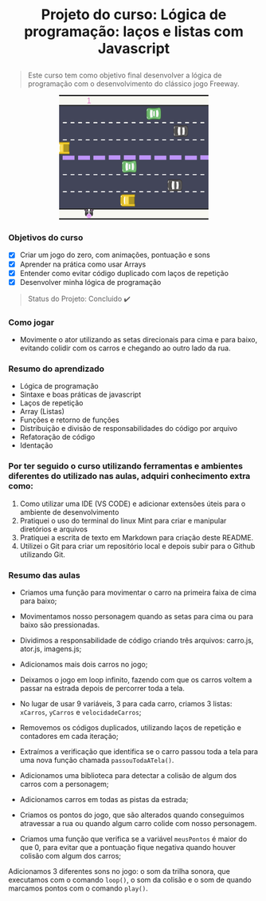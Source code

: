 # <p align="center"> Projeto do curso: Lógica de programação: laços e listas com Javascript</p>

> Este curso tem como objetivo final desenvolver a lógica de programação com o desenvolvimento do clássico jogo Freeway.
<p align="center">
<img src="https://github.com/barmeeen/cars-js-alura/blob/master/images/cars-js.png?raw=true" width="300" height="250">
</p>

### Objetivos do curso
- [x] Criar um jogo do zero, com animações, pontuação e sons
- [x] Aprender na prática como usar Arrays
- [x] Entender como evitar código duplicado com laços de repetição
- [x] Desenvolver minha lógica de programação
> Status do Projeto: Concluido :heavy_check_mark:

### Como jogar
* Movimente o ator utilizando as setas direcionais para cima e para baixo, evitando colidir com os carros e chegando ao outro lado da rua.

### Resumo do aprendizado
* Lógica de programação
* Sintaxe e boas práticas de javascript
* Laços de repetição
* Array (Listas)
* Funções e retorno de funções
* Distribuição e divisão de responsabilidades do código por arquivo
* Refatoração de código
* Identação

### Por ter seguido o curso utilizando ferramentas e ambientes diferentes do utilizado nas aulas, adquiri conhecimento extra como:
1. Como utilizar uma IDE (VS CODE) e adicionar extensões úteis para o ambiente de desenvolvimento
2. Pratiquei o uso do terminal do linux Mint para criar e manipular diretórios e arquivos
3. Pratiquei a escrita de texto em Markdown para criação deste README.
4. Utilizei o Git para criar um repositório local e depois subir para o Github utilizando Git.

### Resumo das aulas

* Criamos uma função para movimentar o carro na primeira faixa de cima para baixo;

* Movimentamos nosso personagem quando as setas para cima ou para baixo são pressionadas.

* Dividimos a responsabilidade de código criando três arquivos: carro.js, ator.js, imagens.js;

* Adicionamos mais dois carros no jogo;

* Deixamos o jogo em loop infinito, fazendo com que os carros voltem a passar na estrada depois de percorrer toda a tela.

* No lugar de usar 9 variáveis, 3 para cada carro, criamos 3 listas: `xCarros`, `yCarros` e `velocidadeCarros`;

* Removemos os códigos duplicados, utilizando laços de repetição e contadores em cada iteração;

* Extraímos a verificação que identifica se o carro passou toda a tela para uma nova função chamada `passouTodaATela()`.

* Adicionamos uma biblioteca para detectar a colisão de algum dos carros com a personagem;

* Adicionamos carros em todas as pistas da estrada;

* Criamos os pontos do jogo, que são alterados quando conseguimos atravessar a rua ou quando algum carro colide com nosso personagem.


* Criamos uma função que verifica se a variável `meusPontos` é maior do que 0, para evitar que a pontuação fique negativa quando houver colisão com algum dos carros;

Adicionamos 3 diferentes sons no jogo: o som da trilha sonora, que executamos com o comando `loop()`, o som da colisão e o som de quando marcamos pontos com o comando `play()`.